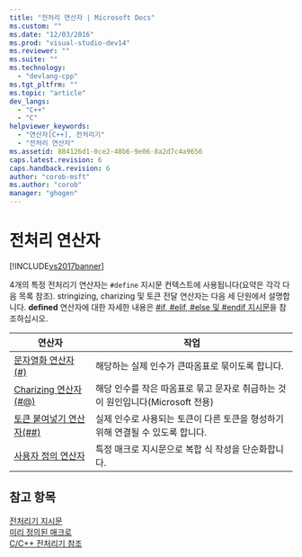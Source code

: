 ```yaml
---
title: "전처리 연산자 | Microsoft Docs"
ms.custom: ""
ms.date: "12/03/2016"
ms.prod: "visual-studio-dev14"
ms.reviewer: ""
ms.suite: ""
ms.technology: 
  - "devlang-cpp"
ms.tgt_pltfrm: ""
ms.topic: "article"
dev_langs: 
  - "C++"
  - "C"
helpviewer_keywords: 
  - "연산자[C++], 전처리기"
  - "전처리 연산자"
ms.assetid: 884126d1-0ce2-48b6-9e06-8a2d7c4a9656
caps.latest.revision: 6
caps.handback.revision: 6
author: "corob-msft"
ms.author: "corob"
manager: "ghogen"
---
```

# 전처리 연산자
[!INCLUDE[vs2017banner](../assembler/inline/includes/vs2017banner.md)]

4개의 특정 전처리기 연산자는 `#define` 지시문 컨텍스트에 사용됩니다\(요약은 각각 다음 목록 참조\).  stringizing, charizing 및 토큰 전달 연산자는 다음 세 단원에서 설명합니다.  **defined** 연산자에 대한 자세한 내용은 [\#if, \#elif, \#else 및 \#endif 지시문](../preprocessor/hash-if-hash-elif-hash-else-and-hash-endif-directives-c-cpp.md)을 참조하십시오.  
  
|연산자|작업|  
|---------|--------|  
|[문자열화 연산자\(\#\)](../preprocessor/stringizing-operator-hash.md)|해당하는 실제 인수가 큰따옴표로 묶이도록 합니다.|  
|[Charizing 연산자\(\#@\)](../preprocessor/charizing-operator-hash-at.md)|해당 인수를 작은 따옴표로 묶고 문자로 취급하는 것이 원인입니다\(Microsoft 전용\)|  
|[토큰 붙여넣기 연산자\(\#\#\)](../preprocessor/token-pasting-operator-hash-hash.md)|실제 인수로 사용되는 토큰이 다른 토큰을 형성하기 위해 연결될 수 있도록 합니다.|  
|[사용자 정의 연산자](../preprocessor/hash-if-hash-elif-hash-else-and-hash-endif-directives-c-cpp.md)|특정 매크로 지시문으로 복합 식 작성을 단순화합니다.|  
  
## 참고 항목  
 [전처리기 지시문](../preprocessor/preprocessor-directives.md)   
 [미리 정의된 매크로](../preprocessor/predefined-macros.md)   
 [C\/C\+\+ 전처리기 참조](../preprocessor/c-cpp-preprocessor-reference.md)